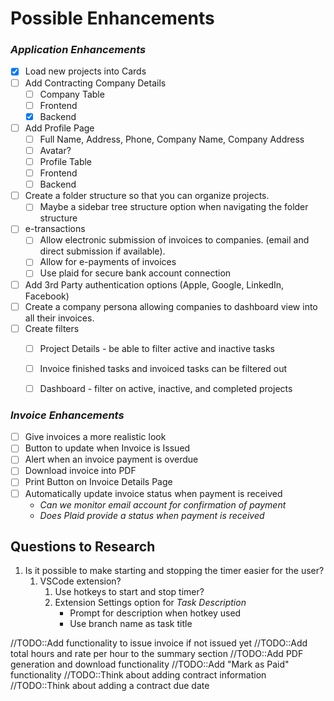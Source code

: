 # Possible Enhancements

### *Application Enhancements*
- [x] Load new projects into Cards
- [ ] Add Contracting Company Details
  - [ ] Company Table
  - [ ] Frontend
  - [x] Backend 
- [ ] Add Profile Page
  - [ ] Full Name, Address, Phone, Company Name, Company Address
  - [ ] Avatar?
  - [ ] Profile Table
  - [ ] Frontend
  - [ ] Backend
- [ ] Create a folder structure so that you can organize projects.
   -  [ ] Maybe a sidebar tree structure option when navigating the folder structure
-  [ ] e-transactions
   -  [ ] Allow electronic submission of invoices to companies. (email and direct submission if available).
   -  [ ] Allow for e-payments of invoices
   -  [ ] Use plaid for secure bank account connection
- [ ] Add 3rd Party authentication options (Apple, Google, LinkedIn, Facebook)
- [ ] Create a company persona allowing companies to dashboard view into all their invoices.
- [ ] Create filters
  - [ ] Project Details - be able to filter active and inactive tasks
  - [ ] Invoice finished tasks and invoiced tasks can be filtered out
  - [ ] Dashboard - filter on active, inactive, and completed projects


### *Invoice Enhancements*

- [ ] Give invoices a more realistic look
- [ ] Button to update when Invoice is Issued
- [ ] Alert when an invoice payment is overdue
- [ ] Download invoice into PDF
- [ ] Print Button on Invoice Details Page
- [ ] Automatically update invoice status when payment is received 
  - *Can we monitor email account for confirmation of payment*
  - *Does Plaid provide a status when payment is received*


## Questions to Research
1. Is it possible to make starting and stopping the timer easier for the user?
   1. VSCode extension?
      1. Use hotkeys to start and stop timer?
      2. Extension Settings option for *Task Description*
         - Prompt for description when hotkey used 
         - Use branch name as task title
   


//TODO::Add functionality to issue invoice if not issued yet
//TODO::Add total hours and rate per hour to the summary section
//TODO::Add PDF generation and download functionality
//TODO::Add "Mark as Paid" functionality
//TODO::Think about adding contract information 
//TODO::Think about adding a contract due date